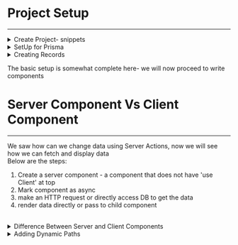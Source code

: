 # Project Setup
---------------
<details>
  <summary> Create Project- snippets </summary>
> npx create-next-app@latest


project name: snippets
<br />
all options yes but only last one no ==>  change default import alias : No

> cd snippets
</details>

<details>
  <summary> SetUp for Prisma </summary>
## prisma setup

> npm install prisma
<br />
> npx prisma init --datasource-provider sqlite  
<br />

(new folder prisma created parallel to src folder)

see in docs screenshot => prisma-setup.png

the newly created primsa folder has file schema.prisma it has below content

```javascript
// This is your Prisma schema file,
// learn more about it in the docs: https://pris.ly/d/prisma-schema

generator client {
  provider = "prisma-client-js"
}

datasource db {
  provider = "sqlite"
  url      = env("DATABASE_URL")
}
```

We will update this file and add below: 

```javascript
model Snippet {
  id Int @id @default(autoincrement())
  title String
  code String
}
```

We need to tell Prisma we want to use this defintion for SQlLite DB
so in terminal
 > npx prisma migrate dev

It will ask for "Enter a name for the new migration"
lets give this as -  add snippets
See in docs screenshot - sqlLite-db-name.png

</details>

<details>
  <summary> Creating Records</summary>
## Below are the steps for creating a record: 

1. Create Prisma Client to access DB
2. Create Form in SnipperCreatePage
3. Define a server action : this is a function that will be called when form is submitted
4. In Server action, validate the user's input and then create a new snippet
5. Redirects the user to homepage which lists all the snippets

<hr/>
<details>
  <summary> Step1: For creating prisma client  </summary>

in src folder - parallel to folder app => create a new folder db <br />
and inside that create a new file - index.ts <br />
add the below code :

index.ts(src -> db)
-------------------
```javascript
import { PrismaClient } from "@prisma/client";

export const db= new PrismaClient();
```
</details>

Step2: Create form in SnipperCreatePage
see file snippets -> src -> app -> snippets -> new -> page.tsx


Step3: Define a server action
We need to take information from form and need to create new record in DB

- Server Action - preferred way to change data in Next App
- it has close integration with HTML forms
- these are functions that will be called with values that a user entered into form

In SnippetCreatePage, we will import db at top and  before returning JSX we will create a async function


```javascript
 async function createSnippet(formData: FormData){
        // this needs to be a server action 
            'use server'; // next js will treat as server action

        // Check the user's inputs and make sure they are valid
            const title= formData.get('title') as string;
            const code= formData.get('code') as string;

        // create new record in DB
            const snippet= await db.snippet.create({
                data: {
                    title,
                    code
                }
            });
            console.log('snippet ', snippet);
            
        // redirect user back to the root route
        redirect('/');
    }
```

Also we will add this function createSnippet in form action


```javascript
 <form action={createSnippet}> .....
```

This is the first implementation of Server Action


Note:  why need server action ?
- see earlier working : See => 03-traditional-react-app.png
- what changes in next js: See => 04-nextjs-world.png
- the server action - createSnippet does not execute in user's browser but executes on server
  See => 05-how-server-action-works.png
  We can verify that the console.log :  console.log('snippet ', snippet);
  is printed in terminal only and not on browser


</details>

The basic setup is somewhat complete here- we will now proceed to write components
<br />

# Server Component Vs Client Component 
--------------------------------------
We saw how can we change data using Server Actions, now we will see how we can fetch and display data
<br />
Below are the steps: 
1. Create a server component - a component that does not have 'use Client' at top
2. Mark component as async
3. make an HTTP request or directly access DB to get the data
4. render data directly or pass to child component

<br />
<details>
  <summary> Difference Between Server and Client Components </summary>
  
Server component: 
When we work with Next JS some of our code runs on server and some on the client
<br />
So Next JS is composed of Server Component + Client Components
<br />

Server Components: 
- differs from traditional component gives better perforamce + UX
- closely integrated with Next JS
- all components by default in Next JS are server components
- can use async/await directly, no need to useState or useEffect for data fetching
- have few limitations- can't use any kind of hook
- cannot assign any event handler
  <br />
Note: As much as possbile we should prefer using Server components


<br />

Client Component
- same kind of React components we are usig earlier
- 'use client' at the top of file
- can use hooks and event handler
- generally cannot directly show a server component (some exception possible
  <br />
Note : use client component if need to use hook or event handler

Whenever browser make request to Next Server we need to send some HTML immediately <br />

See 06-ServerComp-and-ClientComp.png

### First request
In this case, Server Component (Parent) and Client Component(Child) is rendered in HTML file and send to user's browser
<br />
this HTML file has some plain HTML content inside it <br />
and a script tag inside it that tries to download JS from next server<br />

### Second request
The HTML files in client side browser makes request to next server and next server looks at all client components 
and extract JS from client component and send the extracted JS into browser
Note : even though client component is named "client", it gets rendered one time on server when user first make request


Now we will follow all the 4 steps mentioned above: 
1. Creating Server component
    In src- app - page.tsx
   <br />
since use client is not there its a server component only

2. mark component async

3. make an HTTP request or directly access DB to get the data
   <br />
   In this case we have to acccess DB

4. Render data directly or pass to child component
in this case we will render list of snippets

the comlete code for : src -> app -> page.tsx is below
```javascript
import {db} from '@/db';

export default async function Home() {
  const snippets= await db.snippet.findMany();
  const renderedSnippets= snippets.map((snippet) => {
    return (<div key={snippet.id}>
      {snippet.title}
    </div>)

  })
  return (
    <div>
      {renderedSnippets}
    </div>
  );
}
```

to test - http://localhost:3000/snippets/new
<br />
</details>


<details>
  <summary> Adding Dynamic Paths </summary>
Till now we saw:  <br/> 
- creating snippet
- fetching snippets
<br />
We will see how to view/edit/delete snippet <br />
<details>
<summary> View Snippet </summary>
  
To view snippet - we will make sure page url is /snippets/{snippedId}
<br />
inside src -> app -> snippets
<br />
create a new folder- [id] and then new file page.tsx
<br />

```javascript
import { notFound } from "next/navigation";
import { db } from "@/db"

interface SnippetShowPageProps {
    params: {
        id: string;
    }
}

export default async function SnippetShowPage(props:SnippetShowPageProps) {
    const snippet= await db.snippet.findFirst({
        where: {id: parseInt(props.params.id)}
    })
    console.log('SnippetShowPage => props: ', props)
    if(!snippet) {
        return notFound();
    }

    return(<div>{snippet.title}</div>)
}
```

To test : 
- http://localhost:3000/snippets/1 - will display snippet title
- http://localhost:3000/snippets/172 - will display not found page

</details>


<details>
<summary>Not Found Page </summary>
In the above code inside function SnippetShowPage , we saw below code :
<br />

> import { notFound } from "next/navigation";

This is from next - we can create our own Custom Not Found Page
<br />  
<ins> Note:   </ins>  **Please see screenshot 07-special-name-for-pages.png in docs folder**

path : snippets/src/app/snippets/[id] -> create a new file not-found.tsx
<br />

not-found.tsx
-------------
```javascript
export default function SnippetNotFoud() {
    return (
    <div>
        <h1 className='text-xl bold'> 
            Sorry, we could not find that particular snippet
        </h1>
    </div>
)}
```
<br />
To test : http://localhost:3000/snippets/172 : it wil show custom not found page
<br />


</details>

<details>
<summary>Loading Snippers </summary>
If we see screenshot 07-special-name-for-pages.png in docs folder, **loading.tsx** is the file name and its displayed when a server component is fetching some data
<br />
path : snippets/src/app/snippets/[id] -> create a new file loading.tsx
<br />

loading.tsx
-----------
```javascript
export default function SnippetLoadingPage() {
    return (
    <div>
        <h1 className='text-xl bold'> 
           Loading...
        </h1>
    </div>
)}
```
Since our database is local its very fast and Loading may not be visible so we will add some manual delay temporarily
In function **SnippetShowPage** in <br /> 
<ins> path : </ins>  snippets/src/app/snippets/[id]/page.tsx  <br/>
add below code before fetching data <br />
> await new Promise((r) => setTimeout(r,2000)); // temp code to show loading

To test : http://localhost:3000/snippets/1 : it wil show Loading... and then data for snippet <br />
</details>

<details>
<summary> Adding Link for Vew Snippets and Create New Snippet styles </summary>
In path:   src/app/page.tsx <br/>

we are only displaying title as : <br />


```javascript
    <div key={snippet.id}>
       {snippet.title}
    </div>
```
Lets remove this as add code for Links to View Snippets and Create New Snippets

```javascript
import Link from 'next/link';
import {db} from '@/db';


export default async function Home() {
  const snippets= await db.snippet.findMany();
  const renderedSnippets= snippets.map((snippet) => {
    return (
    <Link 
      key={snippet.id} 
      className='flex justify-between items-center p-2 border rounded'
      href={`/snippets/${snippet.id}`}
      >
        <div> {snippet.title} </div>
        <div>View</div>
    
  </Link>
    )})
  return (
    <div>
      <div className='flex m-2 justify-between items-center'>
        <h1 className='text-xl font-bold'> Snippets </h1>
        <Link href="/snippets/new" className='border p-2 rounded'> New </Link>
      </div>
      <div className="flex flex-col gap-2">{renderedSnippets}</div>
    </div>
  );
}
```

</details>

<details>
<summary> Styling View Snippet Page  </summary>
Lets add Edit and Delete Buttons and also display code snippets with styling <br />
In <ins>Path: </ins>   src/app/snippets/[id]/page.tsx 
<br/> 
add the below code in returning jsx 
<br />
  
```javascript
  return (
    <div>
        <div className="flex m-4 justify-between items-center">
            <h1 className="text-xl font-bold "> {snippet.title} </h1>
            <div className="flex gap-4">
                <button className="p2 border rounded">Edit</button>
                <button className="p2 border rounded">Delete</button>
            </div>
        </div>
        <pre className="p-3 border rounded bg-gray-200 border-gray-200">
            <code>{snippet.code}</code>
        </pre>
    </div>
  )
```  
</details>

<details>
<summary> Link to Edit Snippet Page  </summary>
In <ins> Path: </ins>ins> snippets/src/app/snippets/[id] => create new folder edit => add new file : page.tsx
<br />
  
```javascript
import { db } from "@/db";
import { notFound } from "next/navigation";
interface SnippetEditPagProps {
    params: {
        id: string;
    }
}
export default async function EditSnippetPage(props: SnippetEditPagProps) {
    const id= parseInt(props.params.id);
    const snippet= await db.snippet.findFirst({
        where: {id}
    })
    
    if(!snippet) {
        return notFound();
    }

    return (
        <div>
            Editing snippet with title : {snippet.title}
        </div>
)}
```

<br />

To test : http://localhost:3000/snippets/1/edit
<br />
It will show :  

> Edit Code for SnippedId : 1
<br />

Now lets add link to above page in Edit button of view snippets page 
<br />
Also we will change Edit Button to Link <br />
We will remove this <br />

```javascript
<button className="p2 border rounded">Edit</button>
```
<br /> and add below : <br />

```javascript
<Link href={`/snippets/${snippet.id}/edit`} className="p2 border rounded">Edit</Link>
```

</details>

<details>
<summary> Client Component in a Server Component </summary>
  We have link to Edit Snippet Page now
  Lets makes changes to fetch data first and then we will proceed to edit it 

```javascript
import { db } from "@/db";
import { notFound } from "next/navigation";
interface SnippetEditPagProps {
    params: {
        id: string;
    }
}
export default async function EditSnippetPage(props: SnippetEditPagProps) {
    const id= parseInt(props.params.id);
    const snippet= await db.snippet.findFirst({
        where: {id}
    })
    
    if(!snippet) {
        return notFound();
    }

    return (
        <div>
            Editing snippet with title : {snippet.title}
        </div>
)}
```
<br />

We will use third party package React Monaco Editor <br />

- it requires hooks and event handler to work correctly
- so we need to use client component
See 08-Monaco-Editor.png
<br />
One option to think is to convert the above component to client component but this cannot be done since its doing data fetching activities. <br/>

<ins>Remember </ins> Client component usually do not do data fetching and certainly not using async-await async activities directly in body of component <br />

So the plan is now to create a new client component : SnippetEditForm <br />
This client component will have state and event handler and will use third party - "Monaco-Editor" <br />
see 09-call-clientComp-from-serverComp.png

<br />

In src -> create a new folder "components" -> new file "snippet-edit-form.tsx"

<br />

```javascript
'use client';
import type { Snippet } from "@prisma/client";

interface SnippetEditFormProps {
    snippet: Snippet
}
export default function SnippetEditForm({snippet}: SnippetEditFormProps) {
    return (
        <div>
            Client Component has snippet with title : {snippet.title}
        </div>
    )
}
```
<br />

Now we will render this client component from function SnippetEditPage in Server component <br />
snippets/src/app/snippets/[id]/edit/page.tsx <br />

> import SnippetEditForm from "@/components/snippet-edit-form";

and then render SnippetEditForm component 
```javascript
 return (
        <div>
            {/* Editing snippet with title : {snippet.title} */}
            <SnippetEditForm snippet={snippet} />
        </div>
)
```
To test : http://localhost:3000 -> show snippets list -> click view on first snippet -> http://localhost:3000/snippets/1  <br />
click Edit -> it will show => Client Component has snippet with title : Function that adds numbers
<br />
Now inspect network tab : check for "Edit" and then preview tab it will show : Client Component has snippet with title : Function that add Numbers
<br />
This content is being produced by a client component and this client component is being rendered by server. <br />
So this conforms the fact we learnt earlier that client component gets one time rendered in server <br />

</details>

<details>
<summary> Adding Monaco Editor </summary>
<br />

> Docs : https://www.npmjs.com/package/@monaco-editor/react#get-value 

<br />
> npm i @monaco-editor/react

<br />


```javascript

'use client';
import type { Snippet } from "@prisma/client";
import Editor from '@monaco-editor/react';
import {useState} from 'react';

interface SnippetEditFormProps {
    snippet: Snippet
}
export default function SnippetEditForm({snippet}: SnippetEditFormProps) {
    const [code, setCode] = useState(snippet.code);

    const handleEditorChange = (value:string = "") => {
        console.log(value);
        setCode(value); // updated code is saved in state now - will be passed to ServerAction later
    }

    return (
        <div>
            <Editor
                height="40vh"
                theme="vs-dark"
                language="javascript"
                defaultValue={snippet.code}
                options={{minimap: {enabled: false}}} 
                onChange={handleEditorChange}
      />
        </div>
    )
}

```
</details>


<details>
<summary> Server Actions in Details </summary>
So Edit functionality is done , next is to add a Save button on click of which updated data should be stored in DB <br />
We can plan to do this using "Server Action" similar to createSnippet in SnippetCreatePage page <br />
where we declare at top of  function- use Server so that its treated as "Server Action" <br />
<br /> <br />
Unfortunately, we will not be able to do it here in SnippetEditForm -> handleEditorChange function <br />
The reason is <ins> ServerAction cannot be defined in Client Components </ins> 
<br />
It will throw error if we try to do so and suggest alternative way to use Server Action inside a client component <br />
Actually we cannot define ServerAction in client component however we can use it , lets see how <br />

</details>


</details>

